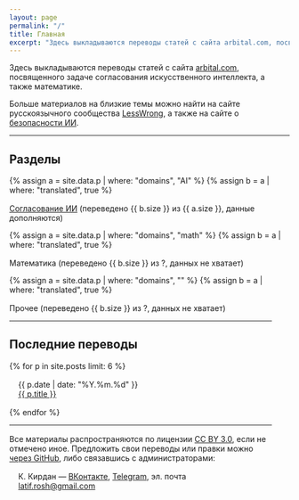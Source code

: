 ```yaml
---
layout: page
permalink: "/"
title: Главная
excerpt: "Здесь выкладываются переводы статей с сайта arbital.com, посвященного задаче согласования искусственного интеллекта, а также математике."
---
```

Здесь выкладываются переводы статей с сайта [arbital.com](https://arbital.com), посвященного задаче согласования искусственного интеллекта, а также математике.

Больше материалов на близкие темы можно найти на сайте русскоязычного сообщества [LessWrong](https://lesswrong.ru/), а также на сайте о [безопасности ИИ](https://aisafety.ru/).

<hr style="margin-bottom:16px">

<h2><b>Разделы</b></h2>

{% assign a = site.data.p | where: "domains", "AI" %}
{% assign b = a | where: "translated", true %}
<div class="post" style="margin:16px 16px 0 0"><a href="/explore/ai_alignment">Согласование ИИ</a> (переведено {{ b.size }} из {{ a.size }}, данные дополняются)</div>

{% assign a = site.data.p | where: "domains", "math" %}
{% assign b = a | where: "translated", true %}
<div class="post" style="margin:16px 16px 0 0">Математика (переведено {{ b.size }} из ?, данных не хватает)<div>

<!--{% assign a = site.data.p | where: "domains", "decision" %}
{% assign b = a | where: "translated", true %}
<div class="post" style="margin:16px 16px 0 0">Теория принятия решений (переведено 1 из 31)<div>-->

{% assign a = site.data.p | where: "domains", "" %}
{% assign b = a | where: "translated", true %}
<div class="post" style="margin:16px 16px 0 0">Прочее (переведено {{ b.size }} из ?, данных не хватает)<div>

<hr style="margin-bottom:16px">

<h2><b>Последние переводы</b></h2>

{% for p in site.posts limit: 6 %}
<div class="post" style="margin:16px">
<div class="post-date" style="margin:0">{{ p.date | date: "%Y.%m.%d" }}</div>
<a href="{{ p.url }}">{{ p.title }}</a>
</div>
{% endfor %}

<hr class="hrdark" style="margin-bottom:16px">

Все материалы распространяются по лицензии <a href="https://creativecommons.org/licenses/by/3.0/deed.ru">CC BY 3.0</a>, если не отмечено иное. Предложить свои переводы или правки можно <a href="https://github.com/Arbital-RU/arbital-ru.github.io">через GitHub</a>, либо связавшись с администраторами:

<div class="post" style="margin:16px">
К. Кирдан — <a href="https://vk.com/latif_rosh">ВКонтакте</a>, <a href="https://t.me/KKirdan">Telegram</a>, эл. почта <a href="mailto:latif.rosh@gmail.com">latif.rosh@gmail.com</a>
</div>
